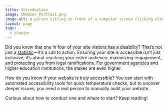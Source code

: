 ```yaml
---
title: Introduction
image: CMSUser_Portrait.png
image-alt: A person sitting in front of a computer screen clicking elements on a website
layout: page
tags:
  - chapter
---
```


Did you know that one in four of your site visitors has a disability? That’s not just a [statistic](https://www.cdc.gov/ncbddd/disabilityandhealth/infographic-disability-impacts-all.html)—it’s a call to action. Ensuring your site is accessible isn’t just inclusive; it’s about reaching your entire audience, maximizing engagement, and protecting you from legal ramifications. For government agencies and higher education institutions, the stakes are even higher.

How do you know if your website is truly accessible? You can start with automated accessibility tools for quick temperature checks, but to uncover deeper issues, you need a real person to manually audit your website.

Curious about how to conduct one and where to start? Keep reading!
